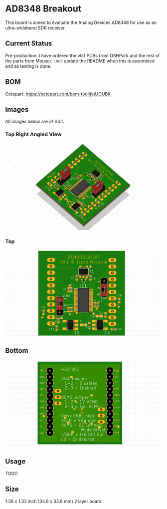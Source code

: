 # AD8348 Breakout

This board is aimed to evaluate the Analog Devices AD8348 for use as an ultra-wideband SDR receiver.

## Current Status

Pre-production: I have ordered the v0.1 PCBs from OSHPark and the rest of the parts from Mouser. I will update the README when this is assembled and as testing is done.

## BOM

Octopart: https://octopart.com/bom-tool/jktUOUBK

## Images

All images below are of V0.1.

### Top Right Angled View

![V0.1 Top Right View](./images/demod-breakout%20v0.1-top-angle.png)

### Top

![V0.1 Top](./images/demod-breakout%20v0.1-top.png)

## Bottom

![V0.1 Bottom](./images/demod-breakout%20v0.1-bottom.png)

## Usage

TODO

## Size

1.36 x 1.33 inch (34.6 x 33.8 mm) 2 layer board.
